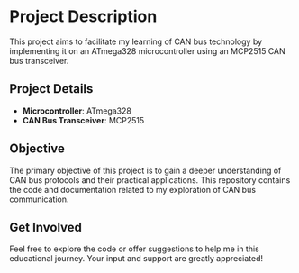 # Project Description

This project aims to facilitate my learning of CAN bus technology by implementing it on an ATmega328 microcontroller using an MCP2515 CAN bus transceiver. 

## Project Details

- **Microcontroller**: ATmega328
- **CAN Bus Transceiver**: MCP2515

## Objective

The primary objective of this project is to gain a deeper understanding of CAN bus protocols and their practical applications. This repository contains the code and documentation related to my exploration of CAN bus communication. 

## Get Involved

Feel free to explore the code or offer suggestions to help me in this educational journey. Your input and support are greatly appreciated!
